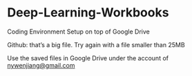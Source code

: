# Deep-Learning-Workbooks

Coding Environment Setup on top of Google Drive

Github: that’s a big file. Try again with a file smaller than 25MB

Use the saved files in Google Drive under the account of nywenjiang@gmail.com
